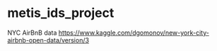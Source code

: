 # metis_ids_project

NYC AirBnB data
https://www.kaggle.com/dgomonov/new-york-city-airbnb-open-data/version/3
